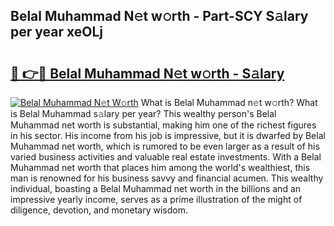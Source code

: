 ## Belal Muhammad N𝚎t w𝚘rth - Part-SCY S𝚊lary per year xeOLj

# <h2><a href="http://gc02pvq.nevu.top/?p=Belal+Muhammad">🔗 👉🔴 Belal Muhammad N𝚎t w𝚘rth - S𝚊lary</a></h2>

[![Belal Muhammad N𝚎t W𝚘rth](https://i.imgur.com/Oavwk0R.jpeg)](http://gc02pvq.nevu.top/?p=Belal+Muhammad)
What is Belal Muhammad n𝚎t w𝚘rth? What is Belal Muhammad s𝚊lary per year?
This wealthy person's Belal Muhammad net worth is substantial, making him one of the richest figures in his sector. His income from his job is impressive, but it is dwarfed by Belal Muhammad net worth, which is rumored to be even larger as a result of his varied business activities and valuable real estate investments. With a Belal Muhammad net worth that places him among the world's wealthiest, this man is renowned for his business savvy and financial acumen. This wealthy individual, boasting a Belal Muhammad net worth in the billions and an impressive yearly income, serves as a prime illustration of the might of diligence, devotion, and monetary wisdom.
